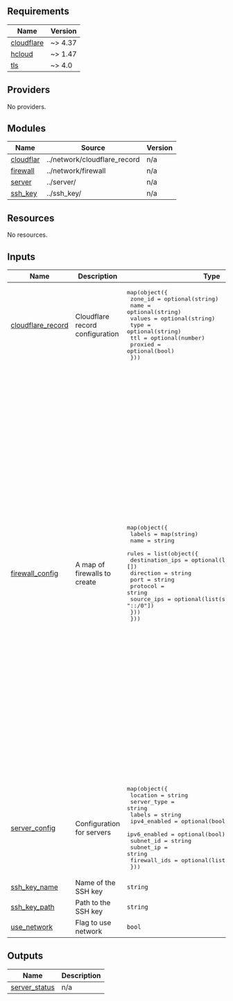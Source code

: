 ## Requirements

| Name | Version |
|------|---------|
| <a name="requirement_cloudflare"></a> [cloudflare](#requirement\_cloudflare) | ~> 4.37 |
| <a name="requirement_hcloud"></a> [hcloud](#requirement\_hcloud) | ~> 1.47 |
| <a name="requirement_tls"></a> [tls](#requirement\_tls) | ~> 4.0 |

## Providers

No providers.

## Modules

| Name | Source | Version |
|------|--------|---------|
| <a name="module_cloudflar"></a> [cloudflar](#module\_cloudflar) | ../network/cloudflare_record | n/a |
| <a name="module_firewall"></a> [firewall](#module\_firewall) | ../network/firewall | n/a |
| <a name="module_server"></a> [server](#module\_server) | ../server/ | n/a |
| <a name="module_ssh_key"></a> [ssh\_key](#module\_ssh\_key) | ../ssh_key/ | n/a |

## Resources

No resources.

## Inputs

| Name | Description | Type | Default | Required |
|------|-------------|------|---------|:--------:|
| <a name="input_cloudflare_record"></a> [cloudflare\_record](#input\_cloudflare\_record) | Cloudflare record configuration | <pre>map(object({<br/>    zone_id = optional(string)<br/>    name    = optional(string)<br/>    values   = optional(string)<br/>    type    = optional(string)<br/>    ttl     = optional(number)<br/>    proxied = optional(bool)<br/>  }))</pre> | `{}` | no |
| <a name="input_firewall_config"></a> [firewall\_config](#input\_firewall\_config) | A map of firewalls to create | <pre>map(object({<br/>    labels = map(string)<br/>    name   = string<br/>    rules = list(object({<br/>      destination_ips = optional(list(string), [])<br/>      direction       = string<br/>      port            = string<br/>      protocol        = string<br/>      source_ips      = optional(list(string), ["0.0.0.0/0", "::/0"])<br/>    }))<br/>  }))</pre> | <pre>{<br/>  "default_firewall": {<br/>    "labels": {<br/>      "type": "firewall-default"<br/>    },<br/>    "name": "default-firewall",<br/>    "rules": [<br/>      {<br/>        "direction": "in",<br/>        "port": "22",<br/>        "protocol": "tcp"<br/>      },<br/>      {<br/>        "destination_ips": [<br/>          "0.0.0.0/0"<br/>        ],<br/>        "direction": "out",<br/>        "port": "22",<br/>        "protocol": "tcp"<br/>      },<br/>      {<br/>        "direction": "in",<br/>        "port": "80",<br/>        "protocol": "tcp"<br/>      },<br/>      {<br/>        "destination_ips": [<br/>          "0.0.0.0/0"<br/>        ],<br/>        "direction": "out",<br/>        "port": "80",<br/>        "protocol": "tcp"<br/>      },<br/>      {<br/>        "direction": "in",<br/>        "port": "443",<br/>        "protocol": "tcp"<br/>      },<br/>      {<br/>        "destination_ips": [<br/>          "0.0.0.0/0"<br/>        ],<br/>        "direction": "out",<br/>        "port": "443",<br/>        "protocol": "tcp"<br/>      }<br/>    ]<br/>  }<br/>}</pre> | no |
| <a name="input_server_config"></a> [server\_config](#input\_server\_config) | Configuration for servers | <pre>map(object({<br/>    location     = string<br/>    server_type  = string<br/>    labels       = string<br/>    ipv4_enabled = optional(bool)<br/>    ipv6_enabled = optional(bool)<br/>    subnet_id    = string<br/>    subnet_ip    = string<br/>    firewall_ids = optional(list(string))<br/>  }))</pre> | n/a | yes |
| <a name="input_ssh_key_name"></a> [ssh\_key\_name](#input\_ssh\_key\_name) | Name of the SSH key | `string` | `"cluster_hetzner_key"` | no |
| <a name="input_ssh_key_path"></a> [ssh\_key\_path](#input\_ssh\_key\_path) | Path to the SSH key | `string` | `"~/.ssh"` | no |
| <a name="input_use_network"></a> [use\_network](#input\_use\_network) | Flag to use network | `bool` | `true` | no |

## Outputs

| Name | Description |
|------|-------------|
| <a name="output_server_status"></a> [server\_status](#output\_server\_status) | n/a |
